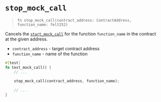 # `stop_mock_call`

> `fn stop_mock_call(contract_address: ContractAddress, function_name: felt252)`

Cancels the [`start_mock_call`](./start_mock_call.md) for the function `function_name` in the contract at the given address.

- `contract_address` - target contract address
- `function_name` - name of the function

```rust
#[test]
fn test_mock_call() {
    // ...
    
    stop_mock_call(contract_address, function_name);
    
    // ...
}
```
